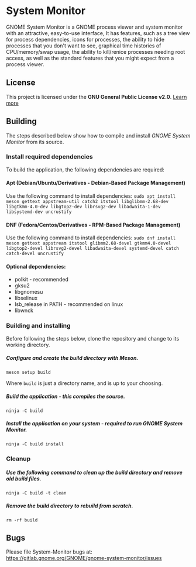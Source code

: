 # System Monitor
GNOME System Monitor is a GNOME process viewer and system monitor with an attractive, 
easy-to-use interface, It has features, such as a tree view for process dependencies,
icons for processes, the ability to hide processes that you don't want to see,
graphical time histories of CPU/memory/swap usage,
the ability to kill/renice processes needing root access,
as well as the standard features that you might expect from a process viewer.

## License
This project is licensed under the **GNU General Public License v2.0**. [Learn more](https://choosealicense.com/licenses/gpl-2.0/)

## Building
The steps described below show how to compile and install _GNOME System Monitor_ from its source.

### Install required dependencies
To build the application, the following dependencies are required:

#### Apt (Debian/Ubuntu/Derivatives - Debian-Based Package Management)
Use the following command to install dependencies:
`sudo apt install meson gettext appstream-util catch2 itstool libglibmm-2.68-dev libgtkmm-4.0-dev libgtop2-dev librsvg2-dev libadwaita-1-dev libsystemd-dev uncrustify`

#### DNF (Fedora/Centos/Derivatives - RPM-Based Package Management)
Use the following command to install dependencies:
`sudo dnf install meson gettext appstream itstool glibmm2.68-devel gtkmm4.0-devel libgtop2-devel librsvg2-devel libadwaita-devel systemd-devel catch catch-devel uncrustify`

#### Optional dependencies:
- polkit - recommended
- gksu2
- libgnomesu
- libselinux
- lsb_release in PATH - recommended on linux
- libwnck


### Building and installing
Before following the steps below, clone the repository and change to its working directory.

##### Configure and create the build directory with Meson.
`meson setup build`

Where `build` is just a directory name, and is up to your choosing.
##### Build the application - this compiles the source.
`ninja -C build`
 
##### Install the application on your system - required to run _GNOME System Monitor_.
`ninja -C build install`

### Cleanup

##### Use the following command to clean up the build directory and remove old build files.
`ninja -C build -t clean`

##### Remove the build directory to rebuild from scratch.
`rm -rf build`

## Bugs

Please file System-Monitor bugs at:
https://gitlab.gnome.org/GNOME/gnome-system-monitor/issues

